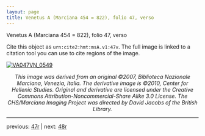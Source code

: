 ```yaml
---
layout: page
title: Venetus A (Marciana 454 = 822), folio 47, verso
---
```


Venetus A (Marciana 454 = 822), folio 47, verso

Cite this object as `urn:cite2:hmt:msA.v1:47v`.  The full image is linked to a citation tool you can use to cite regions of the image.

[![VA047VN_0549](http://www.homermultitext.org/iipsrv?IIIF=/project/homer/pyramidal/deepzoom/hmt/vaimg/2017a/VA047VN_0549.tif/full/800,/0/default.jpg)](http://www.homermultitext.org/ict2/?urn=urn:cite2:hmt:vaimg.2017a:VA047VN_0549) 

<p style="text-align: center; font-style: italic;">This image was derived from an original ©2007, Biblioteca Nazionale Marciana, Venezia, Italia. The derivative image is ©2010, Center for Hellenic Studies. Original and derivative are licensed under the Creative Commons Attribution-Noncommercial-Share Alike 3.0 License. The CHS/Marciana Imaging Project was directed by David Jacobs of the British Library.</p>

---

previous: [47r](../47r/) | next: [48r](../48r/)